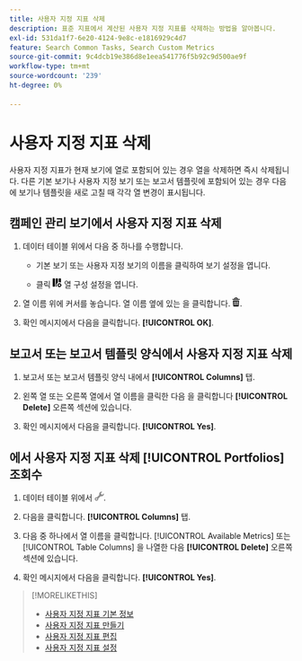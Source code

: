 ```yaml
---
title: 사용자 지정 지표 삭제
description: 표준 지표에서 계산된 사용자 지정 지표를 삭제하는 방법을 알아봅니다.
exl-id: 531da1f7-6e20-4124-9e8c-e1816929c4d7
feature: Search Common Tasks, Search Custom Metrics
source-git-commit: 9c4dcb19e386d8e1eea541776f5b92c9d500ae9f
workflow-type: tm+mt
source-wordcount: '239'
ht-degree: 0%

---
```


# 사용자 지정 지표 삭제

사용자 지정 지표가 현재 보기에 열로 포함되어 있는 경우 열을 삭제하면 즉시 삭제됩니다. 다른 기본 보기나 사용자 지정 보기 또는 보고서 템플릿에 포함되어 있는 경우 다음에 보기나 템플릿을 새로 고칠 때 각각 열 변경이 표시됩니다.

## 캠페인 관리 보기에서 사용자 지정 지표 삭제

1. 데이터 테이블 위에서 다음 중 하나를 수행합니다.

   * 기본 보기 또는 사용자 지정 보기의 이름을 클릭하여 보기 설정을 엽니다.

   * 클릭 ![사용자 정의 열](/help/search-social-commerce/assets/custom-columns.png "사용자 정의 열") 열 구성 설정을 엽니다.

1. 열 이름 위에 커서를 놓습니다. 열 이름 옆에 있는 을 클릭합니다. ![삭제](/help/search-social-commerce/assets/delete.png "삭제").

1. 확인 메시지에서 다음을 클릭합니다. **[!UICONTROL OK]**.

## 보고서 또는 보고서 템플릿 양식에서 사용자 지정 지표 삭제

1. 보고서 또는 보고서 템플릿 양식 내에서 **[!UICONTROL Columns]** 탭.

1. 왼쪽 열 또는 오른쪽 열에서 열 이름을 클릭한 다음 을 클릭합니다 **[!UICONTROL Delete]** 오른쪽 섹션에 있습니다.

1. 확인 메시지에서 다음을 클릭합니다. **[!UICONTROL Yes]**.

## 에서 사용자 지정 지표 삭제 [!UICONTROL Portfolios] 조회수

1. 데이터 테이블 위에서 ![선택한 보기 편집](/help/search-social-commerce/assets/view-settings.png "선택한 보기 편집").

1. 다음을 클릭합니다. **[!UICONTROL Columns]** 탭.

1. 다음 중 하나에서 열 이름을 클릭합니다. [!UICONTROL Available Metrics] 또는 [!UICONTROL Table Columns] 을 나열한 다음 **[!UICONTROL Delete]** 오른쪽 섹션에 있습니다.

1. 확인 메시지에서 다음을 클릭합니다. **[!UICONTROL Yes]**.

>[!MORELIKETHIS]
>
>* [사용자 지정 지표 기본 정보](custom-metric-about.md)
>* [사용자 지정 지표 만들기](custom-metric-create.md)
>* [사용자 지정 지표 편집](custom-metric-edit.md)
>* [사용자 지정 지표 설정](custom-metric-settings.md)
